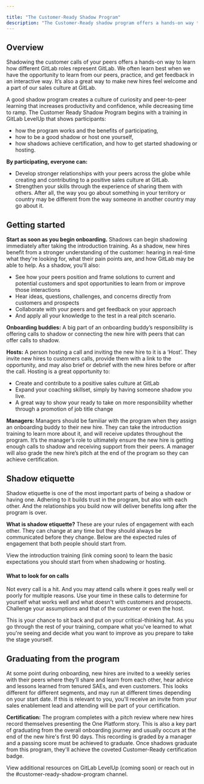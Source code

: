 ```yaml
---

title: "The Customer-Ready Shadow Program"
description: "The Customer-Ready shadow program offers a hands-on way to learn how different GitLab roles represent GitLab. We often learn best when we have the opportunity to learn from our peers, practice, and get feedback in an interactive way. It’s also a great way to make new hires feel welcome and a part of our sales culture at GitLab."
---
```










## Overview

Shadowing the customer calls of your peers offers a hands-on way to learn how different GitLab roles represent GitLab. We often learn best when we have the opportunity to learn from our peers, practice, and get feedback in an interactive way. It’s also a great way to make new hires feel welcome and a part of our sales culture at GitLab.

A good shadow program creates a culture of curiosity and peer-to-peer learning that increases productivity and confidence, while decreasing time to ramp. The Customer Ready Shadow Program begins with a training in GitLab LevelUp that shows participants:

- how the program works and the benefits of participating,
- how to be a good shadow or host one yourself,
- how shadows achieve certification,
and how to get started shadowing or hosting.

**By participating, everyone can:**

- Develop stronger relationships with your peers across the globe while creating and contributing to a positive sales culture at GitLab.
- Strengthen your skills through the experience of sharing them with others. After all, the way you go about something in your territory or country may be different from the way someone in another country may go about it.


## Getting started

**Start as soon as you begin onboarding.** Shadows can begin shadowing immediately after taking the introduction training. As a shadow, new hires benefit from a stronger understanding of the customer: hearing in real-time what they're looking for, what their pain points are, and how GitLab may be able to help. As a shadow, you'll also:

- See how your peers position and frame solutions to current and potential customers and spot opportunities to learn from or improve those interactions
- Hear ideas, questions, challenges, and concerns directly from customers and prospects
- Collaborate with your peers and get feedback on your approach
- And apply all your knowledge to the test in a real pitch scenario.

**Onboarding buddies:** A big part of an onboarding buddy’s responsibility is offering calls to shadow or connecting the new hire with peers that can offer calls to shadow.

**Hosts:** A person hosting a call and inviting the new hire to it is a ‘Host’. They invite new hires to customers calls, provide them with a link to the opportunity, and may also brief or debrief with the new hires before or after the call. Hosting is a great opportunity to:
- Create and contribute to a positive sales culture at GitLab
- Expand your coaching skillset, simply by having someone shadow you live.
- A great way to show your ready to take on more responsibility whether through a promotion of job title change

**Managers:** Managers should be familiar with the program when they assign an onboarding buddy to their new hire. They can take the introduction training to learn more about it, and will receive updates throughout the program. It’s the manager’s role to ultimately ensure the new hire is getting enough calls to shadow and receiving support from their peers. A manager will also grade the new hire’s pitch at the end of the program so they can achieve certification.


## Shadow etiquette

Shadow etiquette is one of the most important parts of being a shadow or having one. Adhering to it builds trust in the program, but also with each other. And the relationships you build now will deliver benefits long after the program is over.

**What is shadow etiquette?** These are your rules of engagement with each other. They can change at any time but they should always be communicated before they change. Below are the expected rules of engagement that both people should start from.

View the introduction training (link coming soon) to learn the basic expectations you should start from when shadowing or hosting.

#### What to look for on calls

Not every call is a hit. And you may attend calls where it goes really well or poorly for multiple reasons. Use your time in these calls to determine for yourself what works well and what doesn't with customers and prospects. Challenge your assumptions and that of the customer or even the host.

This is your chance to sit back and put on your critical-thinking hat. As you go through the rest of your training, compare what you've learned to what you're seeing and decide what you want to improve as you prepare to take the stage yourself.


## Graduating from the program

At some point during onboarding, new hires are invited to a weekly series with their peers where they’ll share and learn from each other, hear advice and lessons learned from tenured SAEs, and even customers. This looks different for different segments, and may run at different times depending on your start date. If this is relevant to you, you'll receive an invite from your sales enablement lead and attending will be part of your certification.

**Certification:** The program completes with a pitch review where new hires record themselves presenting the One Platform story. This is also a key part of graduating from the overall onboarding journey and usually occurs at the end of the new hire's first 90 days. This recording is graded by a manager and a passing score must be achieved to graduate. Once shadows graduate from this program, they'll achieve the coveted Customer-Ready certification badge.

View additional resources on GitLab LevelUp (coming soon) or reach out in the #customer-ready-shadow-program channel.


